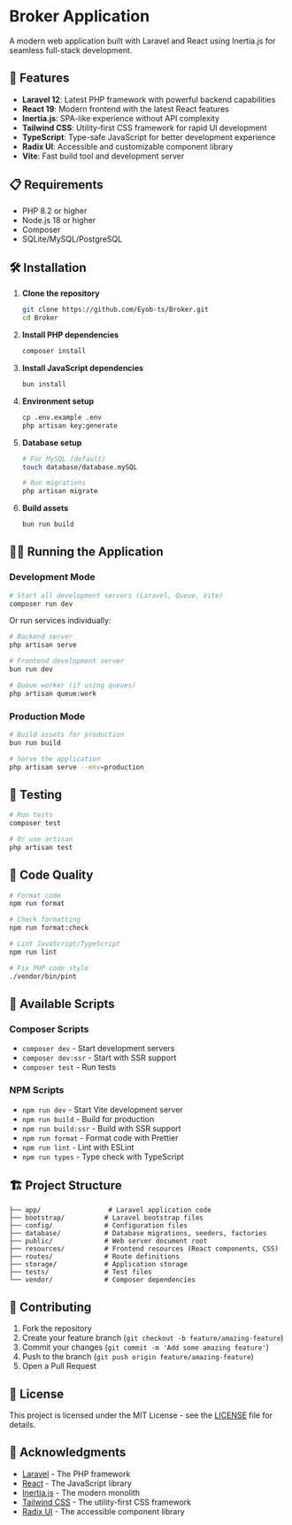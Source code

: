 # Broker Application

A modern web application built with Laravel and React using Inertia.js for seamless full-stack development.

## 🚀 Features

- **Laravel 12**: Latest PHP framework with powerful backend capabilities
- **React 19**: Modern frontend with the latest React features
- **Inertia.js**: SPA-like experience without API complexity
- **Tailwind CSS**: Utility-first CSS framework for rapid UI development
- **TypeScript**: Type-safe JavaScript for better development experience
- **Radix UI**: Accessible and customizable component library
- **Vite**: Fast build tool and development server

## 📋 Requirements

- PHP 8.2 or higher
- Node.js 18 or higher
- Composer
- SQLite/MySQL/PostgreSQL

## 🛠️ Installation

1. **Clone the repository**
   ```bash
   git clone https://github.com/Eyob-ts/Broker.git
   cd Broker
   ```

2. **Install PHP dependencies**
   ```bash
   composer install
   ```

3. **Install JavaScript dependencies**
   ```bash
   bun install
   ```

4. **Environment setup**
   ```bash
   cp .env.example .env
   php artisan key:generate
   ```

5. **Database setup**
   ```bash
   # For MySQL (default)
   touch database/database.mySQL
   
   # Run migrations
   php artisan migrate
   ```

6. **Build assets**
   ```bash
   bun run build
   ```

## 🏃‍♂️ Running the Application

### Development Mode
```bash
# Start all development servers (Laravel, Queue, Vite)
composer run dev
```

Or run services individually:
```bash
# Backend server
php artisan serve

# Frontend development server
bun run dev

# Queue worker (if using queues)
php artisan queue:work
```

### Production Mode
```bash
# Build assets for production
bun run build

# Serve the application
php artisan serve --env=production
```

## 🧪 Testing

```bash
# Run tests
composer test

# Or use artisan
php artisan test
```

## 📝 Code Quality

```bash
# Format code
npm run format

# Check formatting
npm run format:check

# Lint JavaScript/TypeScript
npm run lint

# Fix PHP code style
./vendor/bin/pint
```

## 🔧 Available Scripts

### Composer Scripts
- `composer dev` - Start development servers
- `composer dev:ssr` - Start with SSR support
- `composer test` - Run tests

### NPM Scripts
- `npm run dev` - Start Vite development server
- `npm run build` - Build for production
- `npm run build:ssr` - Build with SSR support
- `npm run format` - Format code with Prettier
- `npm run lint` - Lint with ESLint
- `npm run types` - Type check with TypeScript

## 🏗️ Project Structure

```
├── app/                 # Laravel application code
├── bootstrap/          # Laravel bootstrap files
├── config/             # Configuration files
├── database/           # Database migrations, seeders, factories
├── public/             # Web server document root
├── resources/          # Frontend resources (React components, CSS)
├── routes/             # Route definitions
├── storage/            # Application storage
├── tests/              # Test files
└── vendor/             # Composer dependencies
```

## 🤝 Contributing

1. Fork the repository
2. Create your feature branch (`git checkout -b feature/amazing-feature`)
3. Commit your changes (`git commit -m 'Add some amazing feature'`)
4. Push to the branch (`git push origin feature/amazing-feature`)
5. Open a Pull Request

## 📄 License

This project is licensed under the MIT License - see the [LICENSE](LICENSE) file for details.

## 🙏 Acknowledgments

- [Laravel](https://laravel.com/) - The PHP framework
- [React](https://react.dev/) - The JavaScript library
- [Inertia.js](https://inertiajs.com/) - The modern monolith
- [Tailwind CSS](https://tailwindcss.com/) - The utility-first CSS framework
- [Radix UI](https://radix-ui.com/) - The accessible component library
